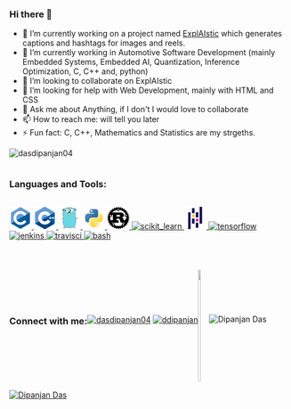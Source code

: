 ### Hi there 👋

- 🔭 I’m currently working on a project named [ExplAIstic](https://github.com/dasdipanjan04/ExplAIstic) which generates captions and hashtags for images and reels.
- 🌱 I’m currently working in Automotive Software Development (mainly Embedded Systems, Embedded AI, Quantization, Inference Optimization, C, C++ and, python)
- 👯 I’m looking to collaborate on ExplAIstic
- 🤔 I’m looking for help with Web Development, mainly with HTML and CSS
- 💬 Ask me about Anything, if I don't I would love to collaborate
- 📫 How to reach me: will tell you later
- ⚡ Fun fact: C, C++, Mathematics and Statistics are my strgeths.
<p align="left"> <img src="https://komarev.com/ghpvc/?username=dasdipanjan04&label=Profile%20views&color=0e75b6&style=flat" alt="dasdipanjan04" /> </p>
<div style="display: flex; flex-wrap: wrap; align-items: center; margin-bottom: 50px;">
  <h3 align="left">Languages and Tools:</h3>
  <p align="left"> <a href="https://www.cprogramming.com/" target="_blank" rel="noreferrer"> <img src="https://raw.githubusercontent.com/devicons/devicon/master/icons/c/c-original.svg" alt="c" width="40" height="40"/> </a> <a href="https://www.w3schools.com/cpp/" target="_blank" rel="noreferrer"> <img src="https://raw.githubusercontent.com/devicons/devicon/master/icons/cplusplus/cplusplus-original.svg" alt="cplusplus" width="40" height="40"/> </a> <a href="https://golang.org" target="_blank" rel="noreferrer"> <img src="https://raw.githubusercontent.com/devicons/devicon/master/icons/go/go-original.svg" alt="go" width="40" height="40"/> </a> <a href="https://www.python.org" target="_blank" rel="noreferrer"> <img src="https://raw.githubusercontent.com/devicons/devicon/master/icons/python/python-original.svg" alt="python" width="40" height="40"/> </a> <a href="https://www.rust-lang.org" target="_blank" rel="noreferrer"> <img src="https://raw.githubusercontent.com/devicons/devicon/master/icons/rust/rust-plain.svg" alt="rust" width="40" height="40"/> </a> <a href="https://scikit-learn.org/" target="_blank" rel="noreferrer"> <img src="https://upload.wikimedia.org/wikipedia/commons/0/05/Scikit_learn_logo_small.svg" alt="scikit_learn" width="40" height="40"/> </a> <a href="https://pandas.pydata.org/" target="_blank" rel="noreferrer"> <img src="https://raw.githubusercontent.com/devicons/devicon/2ae2a900d2f041da66e950e4d48052658d850630/icons/pandas/pandas-original.svg" alt="pandas" width="40" height="40"/> </a> <a href="https://www.tensorflow.org" target="_blank" rel="noreferrer"> <img src="https://www.vectorlogo.zone/logos/tensorflow/tensorflow-icon.svg" alt="tensorflow" width="40" height="40"/> </a> <a href="https://www.jenkins.io" target="_blank" rel="noreferrer"> <img src="https://www.vectorlogo.zone/logos/jenkins/jenkins-icon.svg" alt="jenkins" width="40" height="40"/> </a> <a href="https://travis-ci.org" target="_blank" rel="noreferrer"> <img src="https://www.vectorlogo.zone/logos/travis-ci/travis-ci-icon.svg" alt="travisci" width="40" height="40"/> </a> <a href="https://www.gnu.org/software/bash/" target="_blank" rel="noreferrer"> <img src="https://www.vectorlogo.zone/logos/gnu_bash/gnu_bash-icon.svg" alt="bash" width="40" height="40"/> </a> </p>
<h3 align="left">Connect with me:</h3>
<p align="left">
<a href="https://linkedin.com/in/dasdipanjan04" target="blank"><img align="center" src="https://raw.githubusercontent.com/rahuldkjain/github-profile-readme-generator/master/src/images/icons/Social/linked-in-alt.svg" alt="dasdipanjan04" height="30" width="40" /></a>
<a href="https://instagram.com/ddipanjan" target="blank"><img align="center" src="https://raw.githubusercontent.com/rahuldkjain/github-profile-readme-generator/master/src/images/icons/Social/instagram.svg" alt="ddipanjan" height="30" width="40" /></a>
</p>
<!-- img align="left" width="47%" height="200px" src="https://github-readme-stats-sigma-five.vercel.app/api?username=dasdipanjan04&show_icons=true&theme=radical"/ -->   <h3 align="left">
  <p align="left">
    <img align="left" width="47%" height="200px" src="https://github-readme-stats-sigma-five.vercel.app/api/top-langs/?username=dasdipanjan04&hide_progress=true">
  </p>
</h3>
<img src="https://github-readme-streak-stats.herokuapp.com/?user=dasdipanjan04&theme=black-ice&hide_border=true&stroke=0000&background=0D1117&ring=e05397&fire=e05397&currStreakLabel=e05397" alt="Dipanjan Das" />
<a href="https://github.com/dasdipanjan04"><img src="https://github-profile-trophy.vercel.app/?username=dasdipanjan04&margin-w=5&theme=radical" alt="Dipanjan Das" />
</div>
